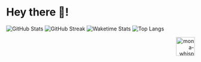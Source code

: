 # Hey there 👋!

![GitHub Stats][github_stats]
![GitHub Streak][github_streak]
![Waketime Stats][waketime_stats]
![Top Langs][top_langs]

<!-- ![Top Langs][top_langs] -->

<p align="right">
  <img alt="mona-whisper"  width="50" src="https://github.githubassets.com/images/mona-whisper.gif"/>
</p>

[top_langs]: https://github-readme-stats.vercel.app/api/top-langs/?username=AHTHneeuhl&show_icons=true&theme=dark&hide_border=true&bg_color=0D1117&locale=en&count_private=true
[github_stats]: https://github-readme-stats.vercel.app/api?username=AHTHneeuhl&show_icons=true&theme=dark&locale=en&count_private=true&hide_border=true&bg_color=0D1117
[github_streak]: https://github-readme-streak-stats.herokuapp.com/?user=AHTHneeuhl&theme=dark&hide_border=true&background=0D1117
[waketime_stats]: https://github-readme-stats.vercel.app/api/wakatime/?username=ahthneeuhl&show_icons=true&theme=dark&hide_border=true&bg_color=0D1117&locale=en&count_private=true
